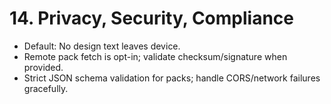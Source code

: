# 14. Privacy, Security, Compliance
- Default: No design text leaves device.
- Remote pack fetch is opt-in; validate checksum/signature when provided.
- Strict JSON schema validation for packs; handle CORS/network failures gracefully.
